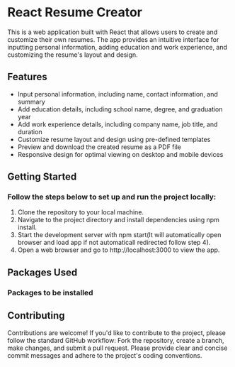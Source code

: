 # React Resume Creator

This is a web application built with React that allows users to create and customize their own resumes. The app provides an intuitive interface for inputting personal information, adding education and work experience, and customizing the resume's layout and design.

## Features

+ Input personal information, including name, contact information, and summary
+ Add education details, including school name, degree, and graduation year
+ Add work experience details, including company name, job title, and duration
+ Customize resume layout and design using pre-defined templates
+ Preview and download the created resume as a PDF file
+ Responsive design for optimal viewing on desktop and mobile devices



## Getting Started
### Follow the steps below to set up and run the project locally:

1. Clone the repository to your local machine.
2. Navigate to the project directory and install dependencies using npm install.
3. Start the development server with npm start(It will automatically open browser and load app if not automaticall redirected follow step 4).
4. Open a web browser and go to http://localhost:3000 to view the app.
## Packages Used
### Packages to be installed


## Contributing
Contributions are welcome! If you'd like to contribute to the project, please follow the standard GitHub workflow: Fork the repository, create a branch, make changes, and submit a pull request. Please provide clear and concise commit messages and adhere to the project's coding conventions.
